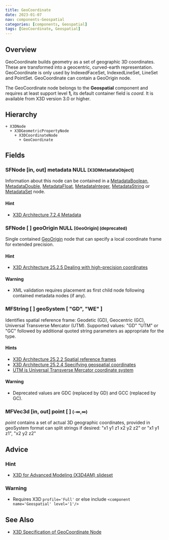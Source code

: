 ```yaml
---
title: GeoCoordinate
date: 2023-01-07
nav: components-Geospatial
categories: [components, Geospatial]
tags: [GeoCoordinate, Geospatial]
---
```

<style>
.post h3 {
  word-spacing: 0.2em;
}
</style>

## Overview

GeoCoordinate builds geometry as a set of geographic 3D coordinates. These are transformed into a geocentric, curved-earth representation. GeoCoordinate is only used by IndexedFaceSet, IndexedLineSet, LineSet and PointSet. GeoCoordinate can contain a GeoOrigin node.

The GeoCoordinate node belongs to the **Geospatial** component and requires at least support level **1,** its default container field is *coord.* It is available from X3D version 3.0 or higher.

## Hierarchy

```
+ X3DNode
  + X3DGeometricPropertyNode
    + X3DCoordinateNode
      + GeoCoordinate
```

## Fields

### SFNode [in, out] **metadata** NULL <small>[X3DMetadataObject]</small>

Information about this node can be contained in a [MetadataBoolean](/x_ite/components/core/metadataboolean/), [MetadataDouble](/x_ite/components/core/metadatadouble/), [MetadataFloat](/x_ite/components/core/metadatafloat/), [MetadataInteger](/x_ite/components/core/metadatainteger/), [MetadataString](/x_ite/components/core/metadatastring/) or [MetadataSet](/x_ite/components/core/metadataset/) node.

#### Hint

- [X3D Architecture 7.2.4 Metadata](https://www.web3d.org/specifications/X3Dv4/ISO-IEC19775-1v4-IS/Part01/components/core.html#Metadata)

### SFNode [ ] **geoOrigin** NULL <small>[GeoOrigin] (deprecated)</small>

Single contained [GeoOrigin](/x_ite/components/geospatial/geoorigin/) node that can specify a local coordinate frame for extended precision.

#### Hint

- [X3D Architecture 25.2.5 Dealing with high-precision coordinates](https://www.web3d.org/specifications/X3Dv4/ISO-IEC19775-1v4-IS/Part01/components/geospatial.html#high-precisioncoords)

#### Warning

- XML validation requires placement as first child node following contained metadata nodes (if any).

### MFString [ ] **geoSystem** [ "GD", "WE" ]

Identifies spatial reference frame: Geodetic (GD), Geocentric (GC), Universal Transverse Mercator (UTM). Supported values: "GD" "UTM" or "GC" followed by additional quoted string parameters as appropriate for the type.

#### Hints

- [X3D Architecture 25.2.2 Spatial reference frames](https://www.web3d.org/specifications/X3Dv4/ISO-IEC19775-1v4-IS/Part01/components/geospatial.html#Spatialreferenceframes)
- [X3D Architecture 25.2.4 Specifying geospatial coordinates](https://www.web3d.org/specifications/X3Dv4/ISO-IEC19775-1v4-IS/Part01/components/geospatial.html#Specifyinggeospatialcoords)
- [UTM is Universal Transverse Mercator coordinate system](https://en.wikipedia.org/wiki/Universal_Transverse_Mercator_coordinate_system)

#### Warning

- Deprecated values are GDC (replaced by GD) and GCC (replaced by GC).

### MFVec3d [in, out] **point** [ ] <small>(-∞,∞)</small>

*point* contains a set of actual 3D geographic coordinates, provided in geoSystem format can split strings if desired: "x1 y1 z1 x2 y2 z2" or "x1 y1 z1", "x2 y2 z2"

## Advice

### Hint

- [X3D for Advanced Modeling (X3D4AM) slideset](https://x3dgraphics.com/slidesets/X3dForAdvancedModeling/GeospatialComponentX3dEarth.pdf)

### Warning

- Requires X3D `profile='Full'` or else include `<component name='Geospatial' level='1'/>`

## See Also

- [X3D Specification of GeoCoordinate Node](https://www.web3d.org/documents/specifications/19775-1/V4.0/Part01/components/geospatial.html#GeoCoordinate)

